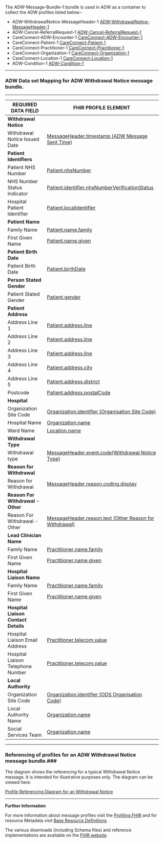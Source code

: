 
The ADW-Message-Bundle-1 bundle is used in ADW as a container to collect the ADW profiles listed below:- 

- ADW-WithdrawalNotice-MessageHeader-1 [ADW-WithdrawalNotice-MessageHeader-1]
- ADW-Cancel-ReferralRequest-1 [ADW-Cancel-ReferralRequest-1]
- CareConnect-ADW-Encounter-1 [CareConnect-ADW-Encounter-1]
- CareConnect-Patient-1 [CareConnect-Patient-1]
- CareConnect-Practitioner-1 [CareConnect-Practitioner-1]
- CareConnect-Organization-1 [CareConnect-Organization-1]
- CareConnect-Location-1 [CareConnect-Location-1]
- ADW-Condition-1 [ADW-Condition-1]

----------

[ADW-Message-WithdrawalNotice-1-Ex02]: ../Examples/Profile.ADW-WithdrawalNotice/ADW-Message-WithdrawalNotice-1-Ex02.xml


###  ADW Data set Mapping for ADW Withdrawal Notice message bundle. ###


----------

| REQUIRED DATA FIELD                  | FHIR PROFILE ELEMENT                             |
|--------------------------------------|--------------------------------------------------|
| **Withdrawal Notice**                |                                                  |
| Withdrawal Notice Issued Date        | [MessageHeader.timestamp (ADW Message Sent Time)]              |
| **Patient Identifiers**              |                                                  |
| Patient NHS Number                   | [Patient.nhsNumber]                          |
| NHS Number Status Indicator          | [Patient.identifier.nhsNumberVerificationStatus]                            |
| Hospital Patient Identifier          | [Patient.localIdentifier]            |
| **Patient Name**                     |                                                  |
| Family Name                          | [Patient.name.family]                                     |
| First Given Name                     | [Patient.name.given]                                       |
| **Patient Birth Date**               |                                                  |
| Patient Birth Date                   | [Patient.birthDate]                                      |
| **Person Stated Gender**             |                                                  |
| Patient Stated Gender                | [Patient.gender]                                         |
| **Patient Address**                  |                                                  |
| Address Line 1                       | [Patient.address.line]                                   |
| Address Line 2                       | [Patient.address.line]                                   |
| Address Line 3                       | [Patient.address.line]                                   |
| Address Line 4                       | [Patient.address.city]                                   |
| Address Line 5                       | [Patient.address.district]                                   |
| Postcode                             | [Patient.address.postalCode]                             |
| **Hospital**                         |                                                  |
| Organization Site Code               | [Organization.identifier (Organisation Site Code)]             |
| Hospital Name                        | [Organization.name]                                |
| Ward Name                            | [Location.name]                                     |
| **Withdrawal Type**                  |                                                  |
| Withdrawal type                      | [MessageHeader.event.code(Withdrawal Notice Type)]                  |
| **Reason for Withdrawal**            |                                                  |
| Reason for Withdrawal                | [MessageHeader.reason.coding.display]                          |
| **Reason For Withdrawal - Other**    |                                                  |
| Reason For Withdrawal - Other        | [MessageHeader.reason.text (Other Reason for Withdrawal)]                           |
| **Lead Clinician Name**              |                                                  |
| Family Name                          | [Practitioner.name.family]                   |
| First Given Name                     | [Practitioner.name.given]                    |
| **Hospital Liaison Name**            |                                                  |
| Family Name                          | [Practitioner.name.family]                              |
| First Given Name                     | [Practitioner.name.given]                              |
| **Hospital Liaison Contact Details** |                                                  |
| Hospital Liaison Email Address       | [Practitioner.telecom.value]               |
| Hospital Liaison Telephone Number    | [Practitioner.telecom.value]                                  |
| **Local Authority**                  |                                                  |
| Organization Site Code               | [Organization.identifier (ODS Organisation Code)]               |
| Local Authority Name                 | [Organization.name]                         |
| Social Services Team                 | [Organization.name] 


[ADW-WithdrawalNotice-MessageHeader-1]: adw-withdrawalnotice-messageheader-1.html
[ADW-Cancel-ReferralRequest-1]: adw-cancel-referralrequest-1.html
[CareConnect-Patient-1]: careconnect-patient-1.html
[CareConnect-Practitioner-1]: careconnect-practitioner-1.html
[ADW-Lead-Clinician-Practitioner-1]: careconnect-practitioner-1.html
[CareConnect-Organization-1]: careconnect-organization-1.html
[CareConnect-ADW-Encounter-1]: careconnect-adw-encounter-1.html
[CareConnect-Organization-1]: careconnect-organization-1.html
[CareConnect-Location-1]: careconnect-location-1.html
[ADW-Condition-1]: adw-condition-1.html


[MessageHeader.timestamp (ADW Message Sent Time)]: adw-withdrawalnotice-messageheader-1-dict.html#MessageHeader.ADW%20Message%20Sent%20Time
[Patient.nhsNumber]: careconnect-patient-1-dict.html#Patient.nhsNumber
[Patient.localIdentifier]: careconnect-patient-1-dict.html#Patient.localIdentifier
[Patient.identifier.nhsNumberVerificationStatus]: careconnect-patient-1-dict.html#Patient.identifier.nhsNumberVerificationStatus
[Patient.name.family]: careconnect-patient-1-dict.html#Patient.name.family
[Patient.name.given]: careconnect-patient-1-dict.html#Patient.name.given
[Patient.birthDate]: careconnect-patient-1-dict.html#Patient.birthDate
[Patient.gender]: careconnect-patient-1-dict.html#Patient.gender
[Patient.address.line]: careconnect-patient-1-dict.html#Patient.address.line
[Patient.address.city]: careconnect-patient-1-dict.html#Patient.address.city
[Patient.address.district]: careconnect-patient-1-dict.html#Patient.address.district
[Patient.address.postalCode]: careconnect-patient-1-dict.html#Patient.address.postalCode
[Organization.identifier (Organisation Site Code)]: careconnect-organization-1-dict.html#Organization.ODS%20Site%20Code
[Organization.name]: careconnect-organization-1-dict.html#Organization.name
[Location.name]: careconnect-location-1-dict.html#Location.name
[MessageHeader.event.code(Withdrawal Notice Type)]: adw-withdrawalnotice-messageheader-1-dict.html#MessageHeader.event.Withdrawal%20Notice%20Type
[MessageHeader.reason.coding.display]: adw-withdrawalnotice-messageheader-1-dict.html#MessageHeader.reason.coding.display
[MessageHeader.reason.text (Other Reason for Withdrawal)]: adw-withdrawalnotice-messageheader-1-dict.html#MessageHeader.reason.Other%20Reason%20for%20Withdrawal
[Practitioner.name.family]: careconnect-practitioner-1-dict.html#Practitioner.name.family 
[Practitioner.name.given]: careconnect-practitioner-1-dict.html#Practitioner.name.given
[Practitioner.name.family]: careconnect-practitioner-1-dict.html#Practitioner.name.family
[Practitioner.name.given]: careconnect-practitioner-1-dict.html#Practitioner.name.given
[Practitioner.telecom.value]: careconnect-practitioner-1-dict.html#Practitioner.telecom.value
[Practitioner.telecom.value]: careconnect-practitioner-1-dict.html#Practitioner.telecom.value
[Organization.identifier (ODS Organisation Code)]: careconnect-organization-1-dict.html#Organization.ODS%20Organisation%20Code
[Organization.name]: careconnect-organization-1-dict.html#Organization.name
[Organization.name]: careconnect-organization-1-dict.html#Organization.name




----------


### Referencing of profiles for an ADW Withdrawal Notice message bundle.###


The diagram shows the referencing for a typical Withdrawal Notice message. It is intended for illustrative purposes only. The diagram can be viewed here:

[Profile Referencing Diagram for an Withdrawal Notice](../Profile.ADW-WithdrawalNotice/DiagramWNRefs.pdf)

----------


**Further Information**

For more information about message profiles visit the [Profiling FHIR] and for resource Metadata visit [Base Resource Definitions].

The various downloads (including Schema files) and reference implementations are available on the [FHIR website].

[Profiling FHIR]: http://hl7.org/fhir/DSTU2/profiling.html
[FHIR website]: http://hl7.org/fhir/DSTU2/index.html
[Base Resource Definitions]: http://hl7.org/fhir/DSTU2/resource.html
